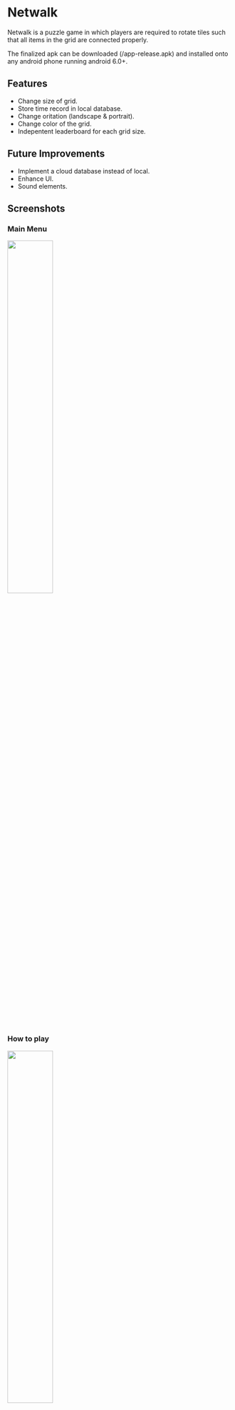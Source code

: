 # Netwalk
Netwalk is a puzzle game in which players are required to rotate tiles such that all items in the grid are connected properly.

The finalized apk can be downloaded (/app-release.apk) and installed onto any android phone running android 6.0+. 

## Features
- Change size of grid.
- Store time record in local database.
- Change oritation (landscape & portrait).
- Change color of the grid.
- Indepentent leaderboard for each grid size.

## Future Improvements
- Implement a cloud database instead of local.
- Enhance UI.
- Sound elements.

## Screenshots
### Main Menu
<img src="https://i.imgur.com/zFHwEaR.png" width="45%"></img>
### How to play
<img src="https://i.imgur.com/mGrkXf3.png" width="45%"></img>
### Game preferences 
<img src="https://i.imgur.com/TvNbTOa.png" width="45%"></img>
### Grid Size Selection
<img src="https://i.imgur.com/PV4DDz7.png" width="45%"></img>
### Game Screen
<img src="https://i.imgur.com/qG9NXVW.png" width="45%"></img>
### Win Screen
<img src="https://i.imgur.com/PZqNFf7.png" width="45%"></img>
### 5x5 Leaderboard
<img src="https://i.imgur.com/9nncfd7.png" width="45%"></img>
### 4x4 Leaderboard
<img src="https://i.imgur.com/wyUW3vX.png" width="45%"></img>